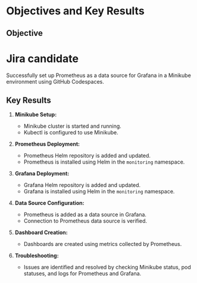 # Objectives and Key Results

## Objective

# Jira candidate

Successfully set up Prometheus as a data source for Grafana in a Minikube environment using GitHub Codespaces.

## Key Results

1. **Minikube Setup:**
   - Minikube cluster is started and running.
   - Kubectl is configured to use Minikube.

2. **Prometheus Deployment:**
   - Prometheus Helm repository is added and updated.
   - Prometheus is installed using Helm in the `monitoring` namespace.

3. **Grafana Deployment:**
   - Grafana Helm repository is added and updated.
   - Grafana is installed using Helm in the `monitoring` namespace.

4. **Data Source Configuration:**
   - Prometheus is added as a data source in Grafana.
   - Connection to Prometheus data source is verified.

5. **Dashboard Creation:**
   - Dashboards are created using metrics collected by Prometheus.

6. **Troubleshooting:**
   - Issues are identified and resolved by checking Minikube status, pod statuses, and logs for Prometheus and Grafana.